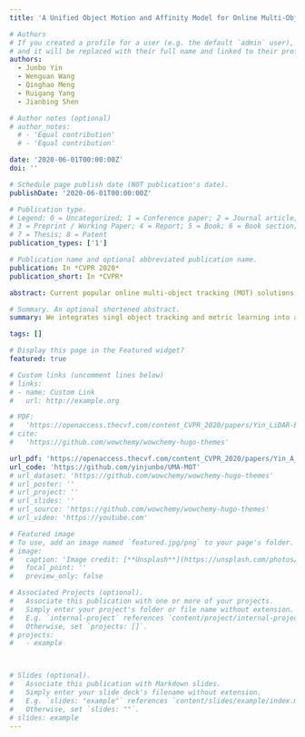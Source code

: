 ```yaml
---
title: 'A Unified Object Motion and Affinity Model for Online Multi-Object Tracking'

# Authors
# If you created a profile for a user (e.g. the default `admin` user), write the username (folder name) here
# and it will be replaced with their full name and linked to their profile.
authors:
  - Junbo Yin
  - Wenguan Wang
  - Qinghao Meng
  - Ruigang Yang
  - Jianbing Shen

# Author notes (optional)
# author_notes:
  # - 'Equal contribution'
  # - 'Equal contribution'

date: '2020-06-01T00:00:00Z'
doi: ''

# Schedule page publish date (NOT publication's date).
publishDate: '2020-06-01T00:00:00Z'

# Publication type.
# Legend: 0 = Uncategorized; 1 = Conference paper; 2 = Journal article;
# 3 = Preprint / Working Paper; 4 = Report; 5 = Book; 6 = Book section;
# 7 = Thesis; 8 = Patent
publication_types: ['1']

# Publication name and optional abbreviated publication name.
publication: In *CVPR 2020*
publication_short: In *CVPR*

abstract: Current popular online multi-object tracking (MOT) solutions apply single object trackers (SOTs) to capture object motions, while often requiring an extra affinity network to associate objects, especially for the occluded ones. This brings extra computational overhead due to repetitive feature extraction for SOT and affinity computation. Meanwhile, the model size of the sophisticated affinity network is usually non-trivial. In this paper, we propose a novel MOT framework that unifies object motion and affinity model into a single network, named UMA, in order to learn a compact feature that is discriminative for both object motion and affinity measure. In particular, UMA integrates single object tracking and metric learning into a unified triplet network by means of multi-task learning. Such design brings advantages of improved computation efficiency, low memory requirement and simplified training procedure. In addition, we equip our model with a task-specific attention module, which is used to boost task-aware feature learning. The proposed UMA can be easily trained end-to-end, and is elegant-requiring only one training stage. Experimental results show that it achieves promising performance on several MOT Challenge benchmarks.

# Summary. An optional shortened abstract.
summary: We integrates singl object tracking and metric learning into a unified triplet network via multi-task learning. A task-specific attention module is also presented to address th specific nature of each task. Experimental results show that it achieves promising performance on several MOT benchmarks.

tags: []

# Display this page in the Featured widget?
featured: true

# Custom links (uncomment lines below)
# links:
# - name: Custom Link
#   url: http://example.org

# PDF:
#   'https://openaccess.thecvf.com/content_CVPR_2020/papers/Yin_LiDAR-Based_Online_3D_Video_Object_Detection_With_Graph-Based_Message_Passing_CVPR_2020_paper.pdf'
# cite:
#   'https://github.com/wowchemy/wowchemy-hugo-themes'

url_pdf: 'https://openaccess.thecvf.com/content_CVPR_2020/papers/Yin_A_Unified_Object_Motion_and_Affinity_Model_for_Online_Multi-Object_CVPR_2020_paper.pdf'
url_code: 'https://github.com/yinjunbo/UMA-MOT'
# url_dataset: 'https://github.com/wowchemy/wowchemy-hugo-themes'
# url_poster: ''
# url_project: ''
# url_slides: ''
# url_source: 'https://github.com/wowchemy/wowchemy-hugo-themes'
# url_video: 'https://youtube.com'

# Featured image
# To use, add an image named `featured.jpg/png` to your page's folder.
# image:
#   caption: 'Image credit: [**Unsplash**](https://unsplash.com/photos/pLCdAaMFLTE)'
#   focal_point: ''
#   preview_only: false

# Associated Projects (optional).
#   Associate this publication with one or more of your projects.
#   Simply enter your project's folder or file name without extension.
#   E.g. `internal-project` references `content/project/internal-project/index.md`.
#   Otherwise, set `projects: []`.
# projects:
#   - example



# Slides (optional).
#   Associate this publication with Markdown slides.
#   Simply enter your slide deck's filename without extension.
#   E.g. `slides: "example"` references `content/slides/example/index.md`.
#   Otherwise, set `slides: ""`.
# slides: example
---
```


<!-- {{% callout note %}}
Click the _Cite_ button above to demo the feature to enable visitors to import publication metadata into their reference management software.
{{% /callout %}} -->

<!-- {{% callout note %}}
Create your slides in Markdown - click the _Slides_ button to check out the example.
{{% /callout %}} -->

<!-- Supplementary notes can be added here, including [code, math, and images](https://wowchemy.com/docs/writing-markdown-latex/). -->
